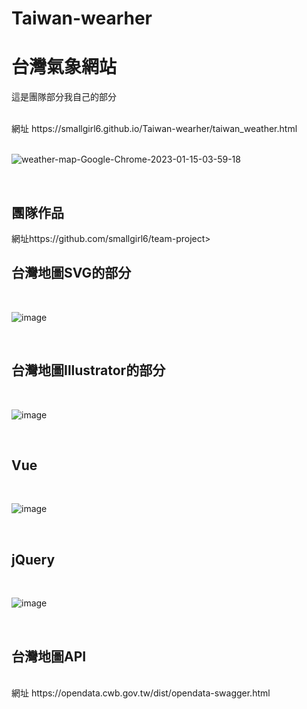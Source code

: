 # Taiwan-wearher
<h1>台灣氣象網站</h1>
<p>這是團隊部分我自己的部分</p><br>
網址 https://smallgirl6.github.io/Taiwan-wearher/taiwan_weather.html<br>
<br>

![weather-map-Google-Chrome-2023-01-15-03-59-18](https://user-images.githubusercontent.com/111422800/212491712-eeb287f1-6c63-4b22-bac4-4d8cfe90d50d.gif)

<br>
<h2>團隊作品</h2>
網址https://github.com/smallgirl6/team-project><br>

<h2>台灣地圖SVG的部分</h2>
<br>

![image](https://user-images.githubusercontent.com/111422800/212491000-c71ff810-e4d5-4816-a506-5343277ab6e5.png)

<br>

<h2>台灣地圖Illustrator的部分</h2>
<br>

![image](https://user-images.githubusercontent.com/111422800/212491057-eab7f98d-eb41-43a4-bd61-e2e021a39ea6.png)

<br>

<h2>Vue</h2>
<br>

![image](https://user-images.githubusercontent.com/111422800/212491141-731f527b-5120-46d5-98de-ee08bb329729.png)

<br>

<h2>jQuery</h2>
<br>

![image](https://user-images.githubusercontent.com/111422800/212491285-f3a3cd14-738c-4c24-bcaf-f13a844a97f7.png)

<br>

<h2>台灣地圖API</h2>
<br>
網址 https://opendata.cwb.gov.tw/dist/opendata-swagger.html
<br>
